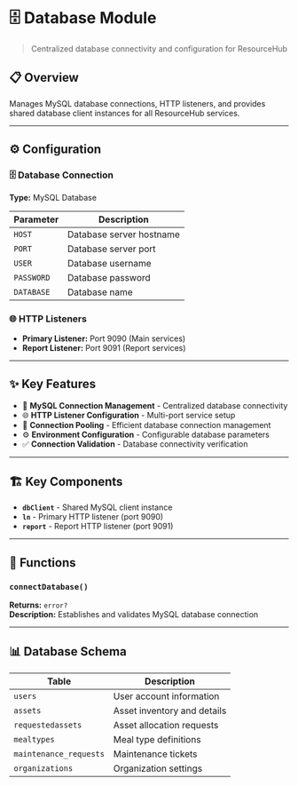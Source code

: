 # 🗄️ Database Module

> Centralized database connectivity and configuration for ResourceHub

## 📋 Overview

Manages MySQL database connections, HTTP listeners, and provides shared database client instances for all ResourceHub services.

---

## ⚙️ Configuration

### 🗄️ Database Connection
**Type:** MySQL Database

| Parameter | Description |
|-----------|-------------|
| `HOST` | Database server hostname |
| `PORT` | Database server port |
| `USER` | Database username |
| `PASSWORD` | Database password |
| `DATABASE` | Database name |

### 🌐 HTTP Listeners
- **Primary Listener:** Port 9090 (Main services)
- **Report Listener:** Port 9091 (Report services)

---

## ✨ Key Features

- 🔗 **MySQL Connection Management** - Centralized database connectivity
- 🌐 **HTTP Listener Configuration** - Multi-port service setup
- 🔄 **Connection Pooling** - Efficient database connection management
- ⚙️ **Environment Configuration** - Configurable database parameters
- ✅ **Connection Validation** - Database connectivity verification

---

## 🏗️ Key Components

- **`dbClient`** - Shared MySQL client instance
- **`ln`** - Primary HTTP listener (port 9090)  
- **`report`** - Report HTTP listener (port 9091)

---

## 🔧 Functions

### `connectDatabase()`
**Returns:** `error?`  
**Description:** Establishes and validates MySQL database connection

---

## 📊 Database Schema

| Table | Description |
|-------|-------------|
| `users` | User account information |
| `assets` | Asset inventory and details |
| `requestedassets` | Asset allocation requests |
| `mealtypes` | Meal type definitions |
| `maintenance_requests` | Maintenance tickets |
| `organizations` | Organization settings |
